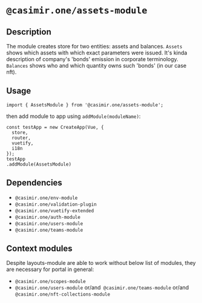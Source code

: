 # `@casimir.one/assets-module`

## Description

The module creates store for two entities: assets and balances. `Assets` shows which assets with which exact parameters
were issued. It's kinda description of company's 'bonds' emission in corporate terminology.
`Balances` shows who and which quantity owns such 'bonds' (in our case nft).

[//]: # (TODO: As for real currencies which also may be the assets of this module - they should be described if the ability of their using will still make sense.)

## Usage

```
import { AssetsModule } from '@casimir.one/assets-module';
```
then add module to app using `addModule(moduleName)`:
```
const testApp = new CreateApp(Vue, {
  store,
  router,
  vuetify,
  i18n
});
testApp
.addModule(AssetsModule)
```

## Dependencies

* `@casimir.one/env-module`
* `@casimir.one/validation-plugin`
* `@casimir.one/vuetify-extended`
* `@casimir.one/auth-module`
* `@casimir.one/users-module`
* `@casimir.one/teams-module`

## Context modules

Despite layouts-module are able to work without below list of modules, they are necessary for
portal in general:

* `@casimir.one/scopes-module`
* `@casimir.one/users-module` or/and` @casimir.one/teams-module` or/and `@casimir.one/nft-collections-module`
